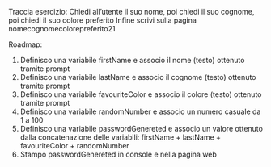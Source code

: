 Traccia esercizio:
Chiedi all’utente il suo nome,
poi chiedi il suo cognome,
poi chiedi il suo colore preferito
Infine scrivi sulla pagina nomecognomecolorepreferito21

Roadmap:
1) Definisco una variabile firstName e associo il nome (testo) ottenuto tramite prompt
2) Definisco una variabile lastName e associo il cognome (testo) ottenuto tramite prompt
3) Definisco una variabile favouriteColor e associo il colore (testo) ottenuto tramite prompt
4) Definisco una variabile randomNumber e associo un numero casuale da 1 a 100
5) Definisco una variabile passwordGenereted e associo un valore ottenuto dalla concatenazione delle variabili: firstName + lastName + favouriteColor + randomNumber
6) Stampo passwordGenereted in console e nella pagina web
